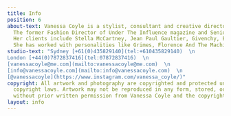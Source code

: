 ```yaml
---
title: Info
position: 6
about-text: Vanessa Coyle is a stylist, consultant and creative director based between London and Sydney.
  The former Fashion Director of Under The Influence magazine and Senior Fashion Editor of Harpers Bazaar (UK), she has worked with international titles including 032c, Modern Weekly Style, British Vogue, Interview, Numero China, Vogue Ukraine, Harpers Bazaar (US), Exhibition.
  Her clients include Stella McCartney, Jean Paul Gaultier, Givenchy, Emilio Pucci, Roger Vivier, Farfetch, Lane Crawford, L’Oreal, Maybelline, Omega, Pollini, Swarovski,  Aries Arise, Fashion East, Adidas, Lee Mathews, Paris Georgia and Levis and among others.
  She has worked with personalities like Grimes, Florence And The Machine, St Vincent, Chaka Khan, Uma Thurman, Cate Blanchett, Scarlett Johannson, Gwenyth Paltrow, Kate Hudson, Emily Blunt, Lily James, Rita Ora, Jerry Hall, Victoria Beckham, Dasha Zhukova, Lourdes Leon, Georgia May Jagger, Iris Law, and Adwoa Aboah.
studio-text: "Sydney [+61(0)435829140](tel:+610435829140)  \n
London [+44(0)7872837416](tel:07872837416)  \n
[vanessacoyle@me.com](mailto:vanessacoyle@me.com)  \n
[info@vanessacoyle.com](mailto:info@vanessacoyle.com)  \n
[@vanessacoyle](https://www.instagram.com/vanessa_coyle/)"
copyright: All artwork and photography are copyrighted and protected under international
  copyright laws. Artwork may not be reproduced in any form, stored, or manipulated
  without prior written permission from Vanessa Coyle and the copyright holders.
layout: info
---
```


